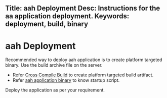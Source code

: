 Title: aah Deployment
Desc: Instructions for the aa application deployment.
Keywords: deployment, build, binary
---
# aah Deployment

Recommended way to deploy aah application is to create platform targeted binary. Use the build archive file on the server.

  * Refer [Cross Compile Build](aah-cli-tool.html#cross-compile-build) to create platform targeted build artifact.
  * Refer [aah application binary](aah-application-binary.html) to know startup script.

Deploy the application as per your requirement.
